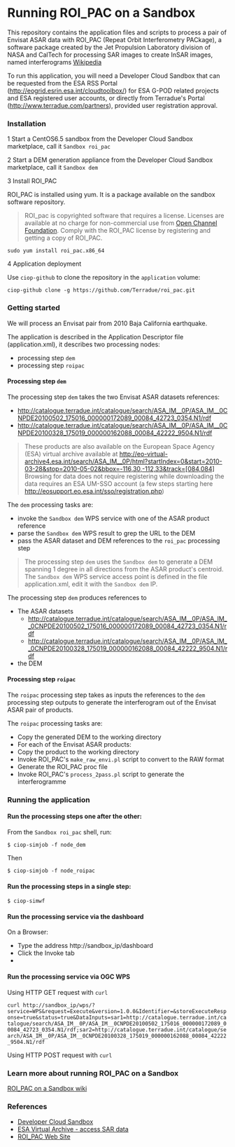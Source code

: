 Running ROI_PAC on a Sandbox
=

This repository contains the application files and scripts to process a pair of Envisat ASAR data with ROI\_PAC (Repeat Orbit Interferometry PACkage), a software package created by the Jet Propulsion Laboratory division of NASA and CalTech for processing SAR images to create InSAR images, named interferograms [Wikipedia](http://en.wikipedia.org/wiki/ROI_PAC)

To run this application, you will need a Developer Cloud Sandbox that can be requested from the ESA RSS Portal (http://eogrid.esrin.esa.int/cloudtoolbox/) for ESA G-POD related projects and ESA registered user accounts, or directly from Terradue's Portal (http://www.terradue.com/partners), provided user registration approval. 



### Installation

1 Start a CentOS6.5 sandbox from the Developer Cloud Sandbox marketplace, call it `Sandbox roi_pac`

2 Start a DEM generation appliance from the Developer Cloud Sandbox marketplace, call it `Sandbox dem`

3 Install ROI_PAC 

ROI_PAC is installed using yum. It is a package available on the sandbox software repository.

> ROI_pac is copyrighted software that requires a license. Licenses are available at no charge for non-commercial use from [Open Channel Foundation](http://www.openchannelfoundation.org/projects/ROI_PAC). Comply with the ROI\_PAC license by registering and getting a copy of ROI_PAC.

```
sudo yum install roi_pac.x86_64
```

4 Application deployment

Use `ciop-github` to clone the repository in the `application` volume:

```
ciop-github clone -g https://github.com/Terradue/roi_pac.git
```

### Getting started

We will process an Envisat pair from 2010 Baja California earthquake.

The application is described in the Application Descriptor file (application.xml), it describes two processing nodes:
* processing step `dem`
* processing step `roipac`

#### Processing step `dem`

The processing step `dem` takes the two Envisat ASAR datasets references:

* http://catalogue.terradue.int/catalogue/search/ASA_IM__0P/ASA_IM__0CNPDE20100502_175016_000000172089_00084_42723_0354.N1/rdf
* http://catalogue.terradue.int/catalogue/search/ASA_IM__0P/ASA_IM__0CNPDE20100328_175019_000000162088_00084_42222_9504.N1/rdf

> These products are also available on the European Space Agency (ESA) virtual archive available at http://eo-virtual-archive4.esa.int/search/ASA_IM__0P/html?startIndex=0&start=2010-03-28&stop=2010-05-02&bbox=-116,30,-112,33&track=[084,084]
Browsing for data does not require registering while downloading the data requires an ESA UM-SSO account (a few steps starting here http://eosupport.eo.esa.int/sso/registration.php)

The `dem` processing tasks are: 

* invoke the `Sandbox dem` WPS service with one of the ASAR product reference
* parse the `Sandbox dem` WPS result to grep the URL to the DEM 
* pass the ASAR dataset and DEM references to the `roi_pac` processing step

> The processing step `dem` uses the `Sandbox dem` to generate a DEM spanning 1 degree in all directions from the ASAR product's centroid. The `Sandbox dem` WPS service access point is defined in the file application.xml, edit it with the `Sandbox dem` IP.

The processing step `dem` produces references to 

* The ASAR datasets
  * http://catalogue.terradue.int/catalogue/search/ASA_IM__0P/ASA_IM__0CNPDE20100502_175016_000000172089_00084_42723_0354.N1/rdf
  * http://catalogue.terradue.int/catalogue/search/ASA_IM__0P/ASA_IM__0CNPDE20100328_175019_000000162088_00084_42222_9504.N1/rdf 
* the DEM  

#### Processing step `roipac`

The `roipac` processing step takes as inputs the references to the `dem` processing step outputs to generate the interferogram out of the Envisat ASAR pair of products.

The `roipac` processing tasks are: 

* Copy the generated DEM to the working directory 
* For each of the Envisat ASAR products:
 * Copy the product to the working directory
 * Invoke ROI\_PAC's `make_raw_envi.pl` script to convert to the RAW format
* Generate the ROI\_PAC proc file
* Invoke ROI\_PAC's `process_2pass.pl` script to generate the interferogramme  

### Running the application 

#### Run the processing steps one after the other:

From the `Sandbox roi_pac` shell, run:

`$ ciop-simjob -f node_dem`

Then 

`$ ciop-simjob -f node_roipac`

#### Run the processing steps in a single step:

`$ ciop-simwf`

#### Run the processing service via the dashboard

On a Browser:
* Type the address http://sandbox_ip/dashboard
* Click the Invoke tab
* 

#### Run the processing service via OGC WPS

Using HTTP GET request with `curl`

`curl http://sandbox_ip/wps/?service=WPS&request=Execute&version=1.0.0&Identifier=&storeExecuteResponse=true&status=true&DataInputs=sar1=http://catalogue.terradue.int/catalogue/search/ASA_IM__0P/ASA_IM__0CNPDE20100502_175016_000000172089_00084_42723_0354.N1/rdf;sar2=http://catalogue.terradue.int/catalogue/search/ASA_IM__0P/ASA_IM__0CNPDE20100328_175019_000000162088_00084_42222_9504.N1/rdf`

Using HTTP POST request with `curl`


### Learn more about running ROI_PAC on a Sandbox

[ROI\_PAC on a Sandbox wiki](https://github.com/Terradue/roi_pac/wiki)

### References

* [Developer Cloud Sandbox](https://support.terradue.com/projects/devel-cloud-sb/wiki)
* [ESA Virtual Archive - access SAR data](http://eo-virtual-archive4.esa.int/)
* [ROI_PAC Web Site](http://www.roipac.org/ROI_PAC)
